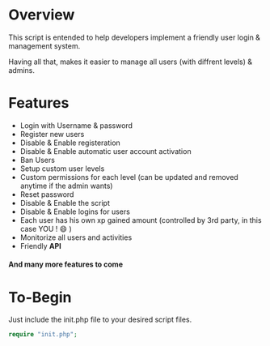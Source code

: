 # Overview
This script is entended to help developers implement a friendly user login & management system.

Having all that, makes it easier to manage all users (with diffrent levels) & admins. 

# Features
- Login with Username & password
- Register new users
- Disable & Enable registeration
- Disable & Enable automatic user account activation
- Ban Users
- Setup custom user levels
- Custom permissions for each level (can be updated and removed anytime if the admin wants)
- Reset password
- Disable & Enable the script
- Disable & Enable logins for users
- Each user has his own xp gained amount (controlled by 3rd party, in this case YOU ! :smile: )
- Monitorize all users and activities
- Friendly **API**

#### And many more features to come


# To-Begin
Just include the init.php file to your desired script files.

```php
require "init.php";
```
